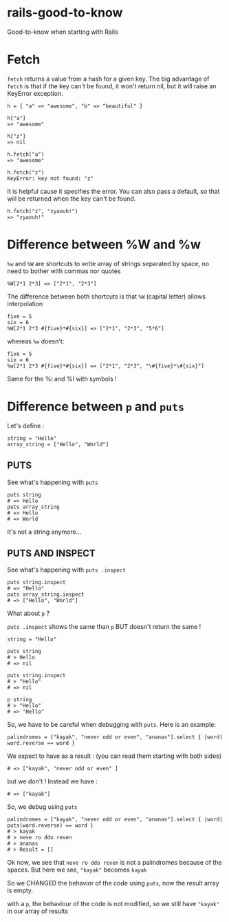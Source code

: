 # rails-good-to-know
Good-to-know when starting with Rails

# Fetch

`fetch` returns a value from a hash for a given key. 
The big advantage of `fetch` is that if the key can't be found, it won't return nil, but it will raise an KeyError exception. 

```
h = { "a" => "awesome", "b" => "beautiful" }
```

```
h["a"]
=> "awesome"

h["z"]
=> nil
```

```
h.fetch("a")
=> "awesome"

h.fetch("z")
KeyError: key not found: "z"
```

It is helpful cause it specifies the error. You can also pass a default, so that will be returned when the key can't be found. 

```
h.fetch("z", "zyaouh!")
=> "zyaouh!"
```

# Difference between %W and %w
`%w` and `%W` are shortcuts to write array of strings separated by space, no need to bother with commas nor quotes

`%W[2*1 2*3] => ["2*1", "2*3"]`

The difference between both shortcuts is that `%W` (capital letter) allows interpolation

```
five = 5
six = 6
%W[2*1 2*3 #{five}*#{six}] => ["2*1", "2*3", "5*6"]
```

whereas `%w` doesn't:

```
five = 5
six = 6
%w[2*1 2*3 #{five}*#{six}] => ["2*1", "2*3", "\#{five}*\#{six}"]
```

Same for the %i and %I with symbols !

# Difference between `p` and `puts`

Let's define : 

```
string = "Hello"
array_string = ["Hello", "World"]
```

## PUTS

See what's happening with `puts`

```
puts string
# => Hello
puts array_string
# => Hello
# => World
```
It's not a string anymore...

## PUTS AND INSPECT

See what's happening with `puts .inspect`

```
puts string.inspect
# => "Hello"
puts array_string.inspect
# => ["Hello", "World"]
```

What about `p` ?

`puts .inspect` shows the same than `p` BUT doesn't return the same !

```
string = "Hello"

puts string
# > Hello
# => nil

puts string.inspect
# > "Hello"
# => nil

p string
# > "Hello"
# => "Hello"
```

So, we have to be careful when debugging with `puts`. Here is an example:

```
palindromes = ["kayak", "never odd or even", "ananas"].select { |word| word.reverse == word }
```
We expect to have as a result : (you can read them starting with both sides)
 
```
# => ["kayak", "never odd or even" ]
```
but we don't ! Instead we have :

```
# => ["kayak"]
```
So, we debug using `puts`

```
palindromes = ["kayak", "never odd or even", "ananas"].select { |word| puts(word.reverse) == word }
# > kayak
# > neve ro ddo reven
# > ananas
# > Result = []
```

Ok now, we see that `neve ro ddo reven` is not a palindromes because of the spaces. But here we see, `"kayak"` becomes `kayak`

So we CHANGED the behavior of the code using `puts`, now the result array is empty.

with a `p`, the behaviour of the code is not modified, so we still have `"kayak"` in our array of results
 

